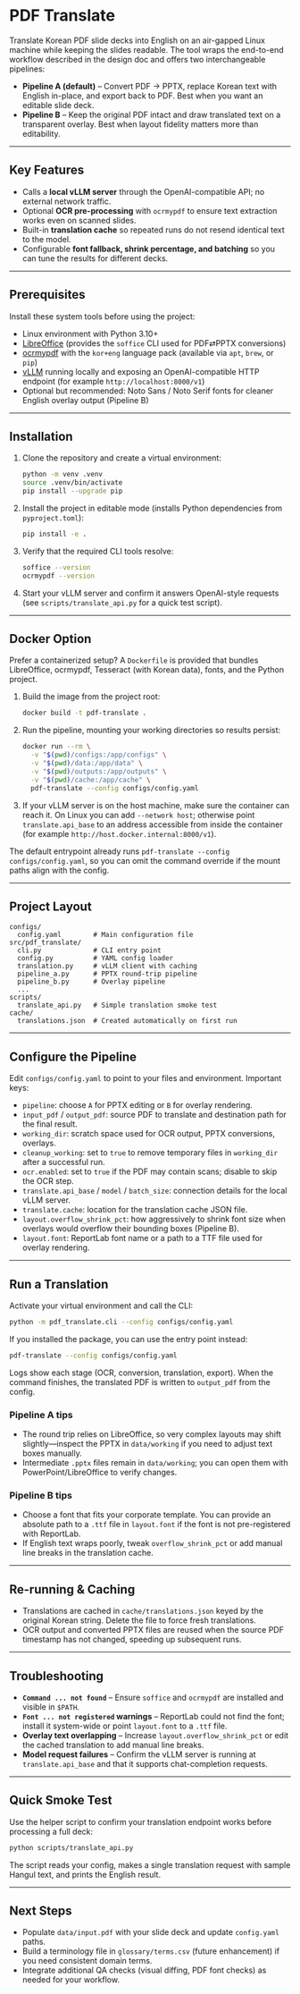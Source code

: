 # PDF Translate

Translate Korean PDF slide decks into English on an air-gapped Linux machine while keeping the slides readable. The tool wraps the end-to-end workflow described in the design doc and offers two interchangeable pipelines:

* **Pipeline A (default)** – Convert PDF → PPTX, replace Korean text with English in-place, and export back to PDF. Best when you want an editable slide deck.
* **Pipeline B** – Keep the original PDF intact and draw translated text on a transparent overlay. Best when layout fidelity matters more than editability.

---

## Key Features
- Calls a **local vLLM server** through the OpenAI-compatible API; no external network traffic.
- Optional **OCR pre-processing** with `ocrmypdf` to ensure text extraction works even on scanned slides.
- Built-in **translation cache** so repeated runs do not resend identical text to the model.
- Configurable **font fallback, shrink percentage, and batching** so you can tune the results for different decks.

---

## Prerequisites
Install these system tools before using the project:

- Linux environment with Python 3.10+
- [LibreOffice](https://www.libreoffice.org/) (provides the `soffice` CLI used for PDF⇄PPTX conversions)
- [ocrmypdf](https://ocrmypdf.readthedocs.io/) with the `kor+eng` language pack (available via `apt`, `brew`, or `pip`)
- [vLLM](https://vllm.ai/) running locally and exposing an OpenAI-compatible HTTP endpoint (for example `http://localhost:8000/v1`)
- Optional but recommended: Noto Sans / Noto Serif fonts for cleaner English overlay output (Pipeline B)

---

## Installation
1. Clone the repository and create a virtual environment:
   ```bash
   python -m venv .venv
   source .venv/bin/activate
   pip install --upgrade pip
   ```
2. Install the project in editable mode (installs Python dependencies from `pyproject.toml`):
   ```bash
   pip install -e .
   ```
3. Verify that the required CLI tools resolve:
   ```bash
   soffice --version
   ocrmypdf --version
   ```
4. Start your vLLM server and confirm it answers OpenAI-style requests (see `scripts/translate_api.py` for a quick test script).

---

## Docker Option
Prefer a containerized setup? A `Dockerfile` is provided that bundles LibreOffice, ocrmypdf, Tesseract (with Korean data), fonts, and the Python project.

1. Build the image from the project root:
   ```bash
   docker build -t pdf-translate .
   ```
2. Run the pipeline, mounting your working directories so results persist:
   ```bash
   docker run --rm \
     -v "$(pwd)/configs:/app/configs" \
     -v "$(pwd)/data:/app/data" \
     -v "$(pwd)/outputs:/app/outputs" \
     -v "$(pwd)/cache:/app/cache" \
     pdf-translate --config configs/config.yaml
   ```
3. If your vLLM server is on the host machine, make sure the container can reach it. On Linux you can add `--network host`; otherwise point `translate.api_base` to an address accessible from inside the container (for example `http://host.docker.internal:8000/v1`).

The default entrypoint already runs `pdf-translate --config configs/config.yaml`, so you can omit the command override if the mount paths align with the config.

---

## Project Layout
```
configs/
  config.yaml        # Main configuration file
src/pdf_translate/
  cli.py             # CLI entry point
  config.py          # YAML config loader
  translation.py     # vLLM client with caching
  pipeline_a.py      # PPTX round-trip pipeline
  pipeline_b.py      # Overlay pipeline
  ...
scripts/
  translate_api.py   # Simple translation smoke test
cache/
  translations.json  # Created automatically on first run
```

---

## Configure the Pipeline
Edit `configs/config.yaml` to point to your files and environment. Important keys:

- `pipeline`: choose `A` for PPTX editing or `B` for overlay rendering.
- `input_pdf` / `output_pdf`: source PDF to translate and destination path for the final result.
- `working_dir`: scratch space used for OCR output, PPTX conversions, overlays.
- `cleanup_working`: set to `true` to remove temporary files in `working_dir` after a successful run.
- `ocr.enabled`: set to `true` if the PDF may contain scans; disable to skip the OCR step.
- `translate.api_base` / `model` / `batch_size`: connection details for the local vLLM server.
- `translate.cache`: location for the translation cache JSON file.
- `layout.overflow_shrink_pct`: how aggressively to shrink font size when overlays would overflow their bounding boxes (Pipeline B).
- `layout.font`: ReportLab font name or a path to a TTF file used for overlay rendering.

---

## Run a Translation
Activate your virtual environment and call the CLI:

```bash
python -m pdf_translate.cli --config configs/config.yaml
```

If you installed the package, you can use the entry point instead:

```bash
pdf-translate --config configs/config.yaml
```

Logs show each stage (OCR, conversion, translation, export). When the command finishes, the translated PDF is written to `output_pdf` from the config.

### Pipeline A tips
- The round trip relies on LibreOffice, so very complex layouts may shift slightly—inspect the PPTX in `data/working` if you need to adjust text boxes manually.
- Intermediate `.pptx` files remain in `data/working`; you can open them with PowerPoint/LibreOffice to verify changes.

### Pipeline B tips
- Choose a font that fits your corporate template. You can provide an absolute path to a `.ttf` file in `layout.font` if the font is not pre-registered with ReportLab.
- If English text wraps poorly, tweak `overflow_shrink_pct` or add manual line breaks in the translation cache.

---

## Re-running & Caching
- Translations are cached in `cache/translations.json` keyed by the original Korean string. Delete the file to force fresh translations.
- OCR output and converted PPTX files are reused when the source PDF timestamp has not changed, speeding up subsequent runs.

---

## Troubleshooting
- **`Command ... not found`** – Ensure `soffice` and `ocrmypdf` are installed and visible in `$PATH`.
- **`Font ... not registered` warnings** – ReportLab could not find the font; install it system-wide or point `layout.font` to a `.ttf` file.
- **Overlay text overlapping** – Increase `layout.overflow_shrink_pct` or edit the cached translation to add manual line breaks.
- **Model request failures** – Confirm the vLLM server is running at `translate.api_base` and that it supports chat-completion requests.

---

## Quick Smoke Test
Use the helper script to confirm your translation endpoint works before processing a full deck:

```bash
python scripts/translate_api.py
```

The script reads your config, makes a single translation request with sample Hangul text, and prints the English result.

---

## Next Steps
- Populate `data/input.pdf` with your slide deck and update `config.yaml` paths.
- Build a terminology file in `glossary/terms.csv` (future enhancement) if you need consistent domain terms.
- Integrate additional QA checks (visual diffing, PDF font checks) as needed for your workflow.

